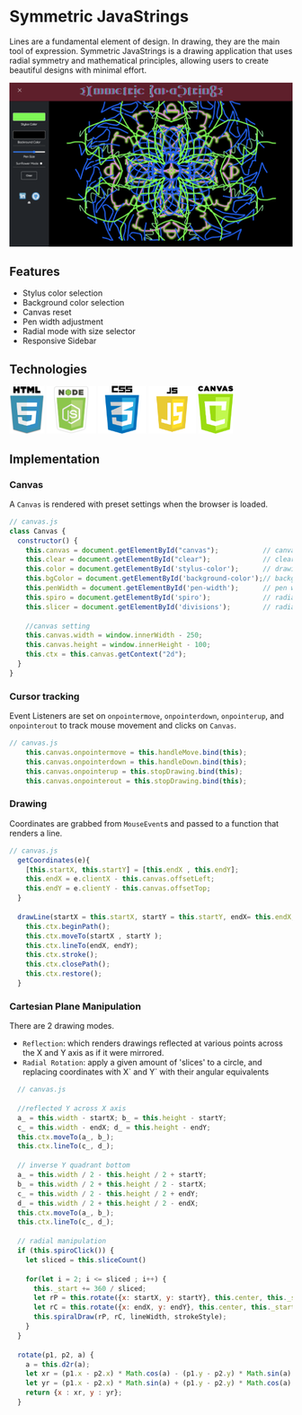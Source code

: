 
# Symmetric JavaStrings
Lines are a fundamental element of design. In drawing, they are the main tool of expression. Symmetric JavaStrings is a drawing application that uses radial symmetry and mathematical principles, allowing users to create beautiful designs with minimal effort.

![screenshot](assets/img/screenshot.png)

## Features
 + Stylus color selection
 + Background color selection
 + Canvas reset
 + Pen width adjustment
 + Radial mode with size selector
 + Responsive Sidebar

## Technologies
<a href="#"><img src="assets/img/html.png" height="85px"></a>
<a href="#"><img src="assets/img/node-js-icon-11.jpg" height="85px"></a>
<a href="#"><img src="assets/img/css.png" height="85px"></a>
<a href="#"><img src="assets/img/js.png" height="85px"></a>
<a href="#"><img src="assets/img/canvas.png" height="85px"></a>
   
  
## Implementation 

### Canvas
A `Canvas` is rendered with preset settings when the browser is loaded.

```javascript
// canvas.js
class Canvas {
  constructor() {
    this.canvas = document.getElementById("canvas");           // canvas element
    this.clear = document.getElementById("clear");             // clear button
    this.color = document.getElementById('stylus-color');      // drawing color
    this.bgColor = document.getElementById('background-color');// background color
    this.penWidth = document.getElementById('pen-width');      // pen width
    this.spiro = document.getElementById('spiro');             // radial selector
    this.slicer = document.getElementById('divisions');        // radial divisions

    //canvas setting
    this.canvas.width = window.innerWidth - 250;            
    this.canvas.height = window.innerHeight - 100;
    this.ctx = this.canvas.getContext("2d");
  }
}
```

### Cursor tracking
Event Listeners are set on `onpointermove`, `onpointerdown`, `onpointerup`, and `onpointerout` to track mouse movement and clicks on `Canvas`.

```javascript
// canvas.js
    this.canvas.onpointermove = this.handleMove.bind(this);  
    this.canvas.onpointerdown = this.handleDown.bind(this);
    this.canvas.onpointerup = this.stopDrawing.bind(this);  
    this.canvas.onpointerout = this.stopDrawing.bind(this);
```

### Drawing
Coordinates are grabbed from `MouseEvent`s and passed to a function that renders a line.

```javascript
// canvas.js 
  getCoordinates(e){
    [this.startX, this.startY] = [this.endX , this.endY];
    this.endX = e.clientX - this.canvas.offsetLeft;
    this.endY = e.clientY - this.canvas.offsetTop;
  }

  drawLine(startX = this.startX, startY = this.startY, endX= this.endX, endY = this.endY) {
    this.ctx.beginPath();
    this.ctx.moveTo(startX , startY );  
    this.ctx.lineTo(endX, endY);
    this.ctx.stroke();
    this.ctx.closePath();
    this.ctx.restore(); 
  }
```

### Cartesian Plane Manipulation
There are 2 drawing modes.
 + `Reflection`: which renders drawings reflected at various points across the X and Y axis as if it were mirrored. 
 + `Radial Rotation`: apply a given amount of 'slices' to a circle, and replacing coordinates with X\` and Y\` with their angular equivalents
```javascript
  // canvas.js
  
  //reflected Y across X axis
  a_ = this.width - startX; b_ = this.height - startY;
  c_ = this.width - endX; d_ = this.height - endY;
  this.ctx.moveTo(a_, b_);
  this.ctx.lineTo(c_, d_);

  // inverse Y quadrant bottom
  a_ = this.width / 2 - this.height / 2 + startY; 
  b_ = this.width / 2 + this.height / 2 - startX;
  c_ = this.width / 2 - this.height / 2 + endY; 
  d_ = this.width / 2 + this.height / 2 - endX;
  this.ctx.moveTo(a_, b_);
  this.ctx.lineTo(c_, d_);

  // radial manipulation
  if (this.spiroClick()) {
    let sliced = this.sliceCount()

    for(let i = 2; i <= sliced ; i++) {
      this._start += 360 / sliced;
      let rP = this.rotate({x: startX, y: startY}, this.center, this._start);
      let rC = this.rotate({x: endX, y: endY}, this.center, this._start);
      this.spiralDraw(rP, rC, lineWidth, strokeStyle);
    }
  }

  rotate(p1, p2, a) {
    a = this.d2r(a);
    let xr = (p1.x - p2.x) * Math.cos(a) - (p1.y - p2.y) * Math.sin(a) + p2.x;
    let yr = (p1.x - p2.x) * Math.sin(a) + (p1.y - p2.y) * Math.cos(a) + p2.y;
    return {x : xr, y : yr};
  }
```




